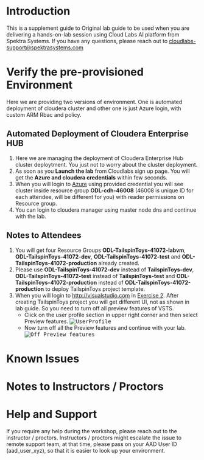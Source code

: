 # Introduction

This is a supplement guide to  Original lab guide to be used when you are delivering a hands-on-lab session using Cloud Labs AI platform from Spektra Systems. If you have any questions, please reach out to cloudlabs-support@spektrasystems.com

# Verify the pre-provisioned Environment

Here we are providing two versions of environment. One is automated deployment of cloudera cluster and other one is just Azure login, with custom ARM Rbac and policy.

## Automated Deployment of Cloudera Enterprise HUB

1. Here we are managing the deployment of Cloudera Enterprise Hub cluster deploytment. You just not to worry about the cluster deployment. 
1. As soon as you **Launch the lab** from Cloudlabs sign up page. You will get the **Azure and cloudera credentials** within few seconds. 
1. When you will login to [Azure](https://portal.azure.com) using provided credential you will see cluster inside resource group **ODL-cdh-46008** (46008 is unique ID for each attendee, will be different for you) with reader permissions on Resource group. 
1. You can login to cloudera manager using master node dns and continue with the lab.


## Notes to Attendees

1. You will get four Resource Groups **ODL-TailspinToys-41072-labvm**, **ODL-TailspinToys-41072-dev**, **ODL-TailspinToys-41072-test** and **ODL-TailspinToys-41072-production** already created.
1. Please use **ODL-TailspinToys-41072-dev** instead of **TailspinToys-dev**, **ODL-TailspinToys-41072-test** instead of **TailspinToys-test** and **ODL-TailspinToys-41072-production** instead of **ODL-TailspinToys-41072-production** to deploy TailspinToys project template.
1. When you will login to http://visualstudio.com in [Exercise 2](https://github.com/Microsoft/MCW-Continuous-delivery-in-VSTS-and-Azure/blob/master/Hands-on%20lab/HOL%20step-by-step%20-%20Continuous%20delivery%20in%20VSTS%20and%20Azure.md#exercise-2-create-visual-studio-team-services-team-project-and-git-repository). After creating TailspinToys project you will get different UI, not as shown in lab guide. So you need to turn off all preview features of VSTS.
    - Click on the user profile section in upper right corner and then select Preview features.
      <kbd>![](images/1.jpg "UserProfile")</kbd>
    - Now turn off all the Preview features and continue with your lab.
      <kbd>![](images/2.jpg "Off Preview features")</kbd>
      

# Known Issues

# Notes to Instructors / Proctors


# Help and Support

If you require any help during the workshop, please reach out to the instructor / proctors. Instructors / proctors might escalate the issue to remote support team, at that time, please pass on your AAD User ID (aad_user_xyz), so that it is easier to look up your environment.
